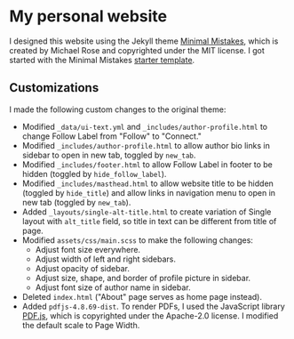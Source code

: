 # My personal website

I designed this website using the Jekyll theme [Minimal Mistakes](https://mmistakes.github.io/minimal-mistakes/), which is created by Michael Rose and copyrighted under the MIT license. I got started with the Minimal Mistakes [starter template](https://github.com/mmistakes/mm-github-pages-starter).

## Customizations

I made the following custom changes to the original theme:

- Modified `_data/ui-text.yml` and `_includes/author-profile.html` to change Follow Label from "Follow" to "Connect."
- Modified `_includes/author-profile.html` to allow author bio links in sidebar to open in new tab, toggled by `new_tab`.
- Modified `_includes/footer.html` to allow Follow Label in footer to be hidden (toggled by `hide_follow_label`).
- Modified `_includes/masthead.html` to allow website title to be hidden (toggled by `hide_title`) and allow links in navigation menu to open in new tab (toggled by `new_tab`).
- Added `_layouts/single-alt-title.html` to create variation of Single layout with `alt_title` field, so title in text can be different from title of page.
- Modified `assets/css/main.scss` to make the following changes:
	- Adjust font size everywhere.
	- Adjust width of left and right sidebars.
	- Adjust opacity of sidebar.
	- Adjust size, shape, and border of profile picture in sidebar.
	- Adjust font size of author name in sidebar.
- Deleted `index.html` ("About" page serves as home page instead).
- Added `pdfjs-4.8.69-dist`. To render PDFs, I used the JavaScript library [PDF.js](https://mozilla.github.io/pdf.js/), which is copyrighted under the Apache-2.0 license. I modified the default scale to Page Width.
